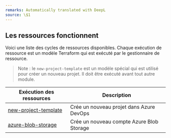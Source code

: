 ```yaml
---
remarks: Automatically translated with DeepL
source: \$1
---
```


## Les ressources fonctionnent

Voici une liste des cycles de ressources disponibles. Chaque exécution de ressource est un modèle Terraform qui est exécuté par le gestionnaire de ressource.

> Note : le `new-project-template` est un modèle spécial qui est utilisé pour créer un nouveau projet. Il doit être exécuté avant tout autre module.

| Exécution des ressources | Description |
| ------------------------------------------------------- | ---------------------------------------- |
| [new-project-template](Resourcing-New-Project-Template) | Crée un nouveau projet dans Azure DevOps |
| [azure-blob-storage](Resourcing-Azure-Blob-Storage) | Crée un nouveau compte Azure Blob Storage |
